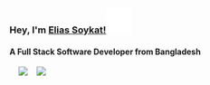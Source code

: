 ### Hey, I'm [Elias Soykat!](https://elias-soykat.netlify.app/)<img src="https://raw.githubusercontent.com/Kathryn-Jie/Kathryn-Jie/main/wave.gif" width="45"/>

#### A Full Stack Software Developer from Bangladesh

<div style="display: flex; gap: 1rem;">
  <img height="160em" src="https://github-readme-stats-eight-theta.vercel.app/api?username=elias-soykat&show_icons=true&theme=algolia&include_all_commits=true&count_private=true" style="margin-left: 1rem;" />
   <img height="160em" src="https://github-readme-stats-eight-theta.vercel.app/api/top-langs/?username=elias-soykat&layout=compact&langs_count=8&theme=algolia" style="margin-right: 1rem;" />
</div>
